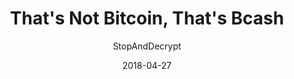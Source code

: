 ---
layout: writing
title: That's Not Bitcoin, That's Bcash
date: 2018-04-27
categories: ['Bitcoin']
author: ['StopAndDecrypt']
excerpt: Or, There and Back Again, a Full-Node’s tale. I want to precede this article with some clarification to make things very clear. Just to kick this off the right way, when I say BCash, I mean the Bitcoin copycat, formally referred to as Bitcoin ‘Cash’.
external_url: https://hackernoon.com/thats-not-bitcoin-that-s-bcash-f730f0d0a837
---